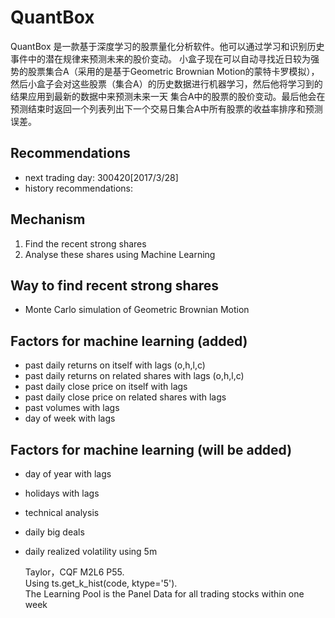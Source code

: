 # QuantBox
QuantBox 是一款基于深度学习的股票量化分析软件。他可以通过学习和识别历史事件中的潜在规律来预测未来的股价变动。
小盒子现在可以自动寻找近日较为强势的股票集合A（采用的是基于Geometric Brownian Motion的蒙特卡罗模拟），
然后小盒子会对这些股票（集合A）的历史数据进行机器学习，然后他将学习到的结果应用到最新的数据中来预测未来一天
集合A中的股票的股价变动。最后他会在预测结束时返回一个列表列出下一个交易日集合A中所有股票的收益率排序和预测误差。

## Recommendations 
* next trading day: 300420[2017/3/28]
* history recommendations: 

## Mechanism
1. Find the recent strong shares
2. Analyse these shares using Machine Learning

## Way to find recent strong shares
* Monte Carlo simulation of Geometric Brownian Motion

## Factors for machine learning (added)
* past daily returns on itself with lags (o,h,l,c)
* past daily returns on related shares with lags (o,h,l,c)
* past daily close price on itself with lags
* past daily close price on related shares with lags
* past volumes with lags
* day of week with lags

## Factors for machine learning (will be added)
* day of year with lags
* holidays with lags
* technical analysis
* daily big deals
* daily realized volatility using 5m
   
   Taylor，CQF M2L6 P55.  
   Using ts.get_k_hist(code, ktype='5').  
   The Learning Pool is the Panel Data for all trading stocks within one week
